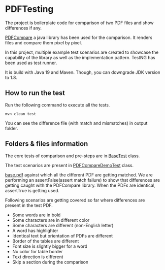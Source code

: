 # PDFTesting

The project is boilerplate code for comparison of two PDF files and show differences if any.

[PDFCompare](https://github.com/red6/pdfcompare) a java library has been used for the comparison. It renders files and compare them pixel by pixel.

In this project, multiple example test scenarios are created to showcase the capability of the library as well as the implementation pattern. TestNG has been used as test runner.

It is build with Java 19 and Maven. Though, you can downgrade JDK version to 1.8.


## How to run the test
Run the following command to execute all the tests.

`mvn clean test`

You can see the difference file (with match and mismatches) in output folder.

## Folders & files information

The core tests of comparison and pre-steps are in [BaseTest](src%2Ftest%2Fjava%2Fcom%2Fpdf%2Fdemo%2Fpdfcompare%2FBaseTest.java) class.

The test scenarios are present in [PDFCompareDemoTest](src%2Ftest%2Fjava%2Fcom%2Fpdf%2Fdemo%2Fpdfcompare%2FPDFCompareDemoTest.java) class.

[base.pdf](src%2Ftest%2Fresources%2Fbase.pdf) against which all the different PDF are getting matched. We are performing an assertFalse(assert match failure) to show that differences are getting caught with the PDFCompare library.
When the PDFs are identical, assertTrue is getting used.

Following scenarios are getting covered so far where differences are present in the test PDF.
* Some words are in bold
* Some characters are in different color
* Some characters are different (non-English letter)
* A word has highlighter
* Identical text but orientation of PDFs are different
* Border of the tables are different
* Font size is slightly bigger for a word
* No color for table border
* Text direction is different
* Skip a section during the comparison

